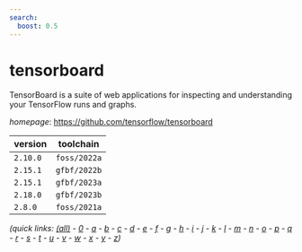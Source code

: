 ```yaml
---
search:
  boost: 0.5
---
```

# tensorboard

TensorBoard is a suite of web applications for inspecting and understanding your TensorFlow runs and graphs.

*homepage*: <https://github.com/tensorflow/tensorboard>

version | toolchain
--------|----------
``2.10.0`` | ``foss/2022a``
``2.15.1`` | ``gfbf/2022b``
``2.15.1`` | ``gfbf/2023a``
``2.18.0`` | ``gfbf/2023b``
``2.8.0`` | ``foss/2021a``


*(quick links: [(all)](../index.md) - [0](../0/index.md) - [a](../a/index.md) - [b](../b/index.md) - [c](../c/index.md) - [d](../d/index.md) - [e](../e/index.md) - [f](../f/index.md) - [g](../g/index.md) - [h](../h/index.md) - [i](../i/index.md) - [j](../j/index.md) - [k](../k/index.md) - [l](../l/index.md) - [m](../m/index.md) - [n](../n/index.md) - [o](../o/index.md) - [p](../p/index.md) - [q](../q/index.md) - [r](../r/index.md) - [s](../s/index.md) - [t](../t/index.md) - [u](../u/index.md) - [v](../v/index.md) - [w](../w/index.md) - [x](../x/index.md) - [y](../y/index.md) - [z](../z/index.md))*

